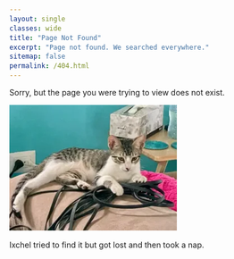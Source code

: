 ```yaml
---
layout: single
classes: wide
title: "Page Not Found"
excerpt: "Page not found. We searched everywhere."
sitemap: false
permalink: /404.html
---
```

Sorry, but the page you were trying to view does not exist.

![Ixchel my cat](/assets/images/404.webp)

Ixchel tried to find it but got lost and then took a nap.
